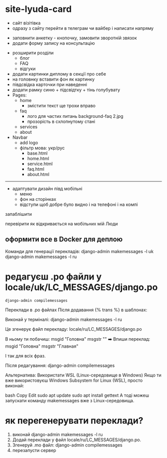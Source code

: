 # site-lyuda-card

+ сайт візітівка
+ одразу з сайту перейти в телеграм чи вайбер і написати напряму
- заповнити анкетку - кнопочку, замовити зворотній звязок
- додати форму запису на консультацію
+ розширити розділи 
    - блог
    + FAQ
    - відгуки
+ додати картинки диплому в секції про себе
+ на головнку вставити фон як картинку
+ півдсвідка карточки при наведенні
+ додати рамку синю + підсвідтку + тінь голубувату
+ Pages:
    + home
        + змістити текст ще трохи вправо
    + faq
        + лого для частих питань background-faq 2.jpg
        + прозорість в схлопнутому стані
    + services
    + about
+ Navbar
    + add logo
    + фільтр мова: укр/рус
        + base.html
        + home.html
        + service.html
        + faq.html
        + about.html
----------------------
+ адаптувати дизайн півд мобільні
    + меню
    + фон на сторінках
    + відступи щоб добре було видно і на телефоні і на компі

запаблішити

перевірити як відкривається на мобільних
    мій
    Люди

оформити все в Docker для деплою
------------------------
Команди для генерації перекладів:
django-admin makemessages -l uk
django-admin makemessages -l ru


# редагуєш .po файли у locale/uk/LC_MESSAGES/django.po
    django-admin compilemessages

Переклади в .po файлах
Після додавання {% trans %} в шаблонах:

Виконай у терміналі:
    django-admin makemessages -l ru

Це згенерує файл перекладу:
    locale/ru/LC_MESSAGES/django.po

В ньому ти побачиш:
msgid "Головна"
msgstr ""
➡️ Впиши переклад:
msgid "Головна"
msgstr "Главная"

І так для всіх фраз.

Після редагування:
django-admin compilemessages


Альтернатива: Використати WSL (Linux-середовище в Windows)
Якщо ти вже використовуєш Windows Subsystem for Linux (WSL), просто виконай:

bash
Copy
Edit
sudo apt update
sudo apt install gettext
А тоді можеш запускати команду makemessages вже з Linux-середовища.



# як перегенерувати переклади?
1. виконай 
    django-admin makemessages -l ru
2. Додай переклади у файл locale/ru/LC_MESSAGES/django.po.
3. Згенеруй .mo файл:
    django-admin compilemessages
4. перезапусти сервер